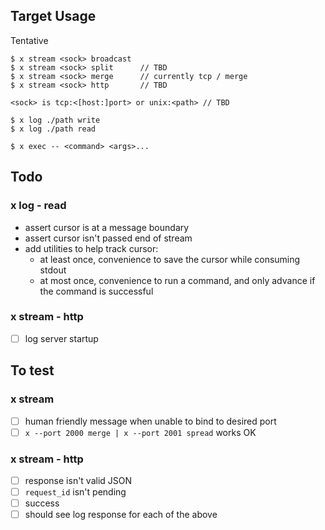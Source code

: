 
## Target Usage

Tentative

```
$ x stream <sock> broadcast
$ x stream <sock> split      // TBD
$ x stream <sock> merge      // currently tcp / merge
$ x stream <sock> http       // TBD

<sock> is tcp:<[host:]port> or unix:<path> // TBD

$ x log ./path write
$ x log ./path read

$ x exec -- <command> <args>...
```

## Todo

### x log - read

- assert cursor is at a message boundary
- assert cursor isn't passed end of stream
- add utilities to help track cursor:
    - at least once, convenience to save the cursor while consuming stdout
    - at most once, convenience to run a command, and only advance if the command is successful

### x stream - http

- [ ] log server startup

## To test

### x stream

- [ ] human friendly message when unable to bind to desired port
- [ ] `x --port 2000 merge | x --port 2001 spread` works OK

### x stream - http

- [ ] response isn't valid JSON
- [ ] `request_id` isn't pending
- [ ] success
- [ ] should see log response for each of the above
